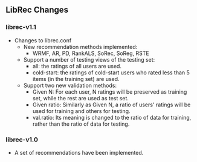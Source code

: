 ## LibRec Changes 

### librec-v1.1

* Changes to librec.conf
    * New recommendation methods implemented: 
        * WRMF, AR, PD, RankALS, SoRec, SoReg, RSTE  
    * Support a number of testing views of the testing set:
        * all: the ratings of all users are used. 
        * cold-start: the ratings of cold-start users who rated less than 5 items (in the training set) are used.
    * Support two new validation methods:
        * Given N: For each user, N ratings will be preserved as training set, while the rest are used as test set. 
        * Given ratio: Similarly as Given N, a ratio of users' ratings will be used for training and others for testing. 
        * val.ratio: Its meaning is changed to the ratio of data for training, rather than the ratio of data for testing.

### librec-v1.0

* A set of recommendations have been implemented. 
